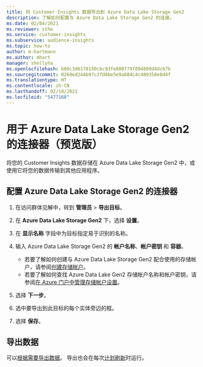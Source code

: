 ```yaml
---
title: 将 Customer Insights 数据导出到 Azure Data Lake Storage Gen2
description: 了解如何配置与 Azure Data Lake Storage Gen2 的连接。
ms.date: 02/04/2021
ms.reviewer: sthe
ms.service: customer-insights
ms.subservice: audience-insights
ms.topic: how-to
author: m-hartmann
ms.author: mhart
manager: shellyha
ms.openlocfilehash: b00c3d6178150cbc93fe800779f094809d4dc67b
ms.sourcegitcommit: 0260ed244b97c2fd0be5e9a084c4c489358e8d4f
ms.translationtype: HT
ms.contentlocale: zh-CN
ms.lasthandoff: 02/18/2021
ms.locfileid: "5477168"
---
```

# <a name="connector-for-azure-data-lake-storage-gen2-preview"></a>用于 Azure Data Lake Storage Gen2 的连接器（预览版）

将您的 Customer Insights 数据存储在 Azure Data Lake Storage Gen2 中，或使用它将您的数据传输到其他应用程序。

## <a name="configure-the-connector-for-azure-data-lake-storage-gen2"></a>配置 Azure Data Lake Storage Gen2 的连接器

1. 在访问群体见解中，转到 **管理员** > **导出目标**。

1. 在 **Azure Data Lake Storage Gen2** 下，选择 **设置**。

1. 在 **显示名称** 字段中为目标指定易于识别的名称。

1. 输入 Azure Data Lake Storage Gen2 的 **帐户名称**、**帐户密钥** 和 **容器**。
    - 若要了解如何创建与 Azure Data Lake Storage Gen2 配合使用的存储帐户，请参阅[创建存储帐户](https://docs.microsoft.com/azure/storage/blobs/create-data-lake-storage-account)。 
    - 若要了解如何查找 Azure Data Lake Gen2 存储帐户名称和帐户密钥，请参阅[在 Azure 门户中管理存储帐户设置](https://docs.microsoft.com/azure/storage/common/storage-account-manage)。

1. 选择 **下一步**。

1. 选中要导出到此目标的每个实体旁边的框。

1. 选择 **保存**。

## <a name="export-the-data"></a>导出数据

可以[根据需要导出数据](export-destinations.md#export-data-on-demand)。 导出也会在每次[计划刷新](system.md#schedule-tab)时运行。
